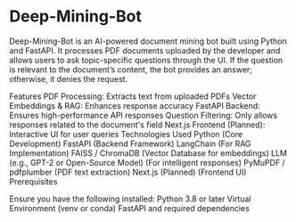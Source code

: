# Deep-Mining-Bot

Deep-Mining-Bot is an AI-powered document mining bot built using Python and FastAPI. It processes PDF documents uploaded by the developer and allows users to ask topic-specific questions through the UI. If the question is relevant to the document’s content, the bot provides an answer; otherwise, it denies the request.

Features
PDF Processing: Extracts text from uploaded PDFs
Vector Embeddings & RAG: Enhances response accuracy
FastAPI Backend: Ensures high-performance API responses
Question Filtering: Only allows responses related to the document's field
Next.js Frontend (Planned): Interactive UI for user queries
Technologies Used
Python (Core Development)
FastAPI (Backend Framework)
LangChain (For RAG Implementation)
FAISS / ChromaDB (Vector Database for embeddings)
LLM (e.g., GPT-2 or Open-Source Model) (For intelligent responses)
PyMuPDF / pdfplumber (PDF text extraction)
Next.js (Planned) (Frontend UI)
Prerequisites

Ensure you have the following installed:
Python 3.8 or later
Virtual Environment (venv or conda)
FastAPI and required dependencies

